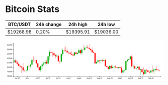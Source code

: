 # Bitcoin Stats

BTC/USDT|24h change|24h high|24h low|
|---|---|---|---|
|$19268.98|0.20%|$19395.91|$19036.00|

<img src="./chart.svg">

